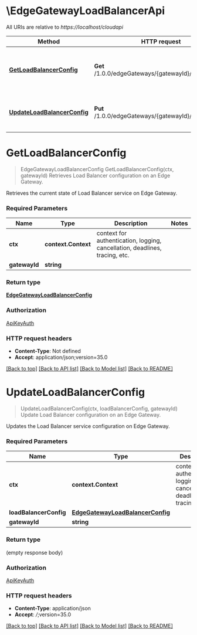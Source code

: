 # \EdgeGatewayLoadBalancerApi

All URIs are relative to *https://localhost/cloudapi*

Method | HTTP request | Description
------------- | ------------- | -------------
[**GetLoadBalancerConfig**](EdgeGatewayLoadBalancerApi.md#GetLoadBalancerConfig) | **Get** /1.0.0/edgeGateways/{gatewayId}/loadBalancer | Retrieves Load Balancer configuration on an Edge Gateway.
[**UpdateLoadBalancerConfig**](EdgeGatewayLoadBalancerApi.md#UpdateLoadBalancerConfig) | **Put** /1.0.0/edgeGateways/{gatewayId}/loadBalancer | Update Load Balancer configuration on an Edge Gateway.


# **GetLoadBalancerConfig**
> EdgeGatewayLoadBalancerConfig GetLoadBalancerConfig(ctx, gatewayId)
Retrieves Load Balancer configuration on an Edge Gateway.

Retrieves the current state of Load Balancer service on Edge Gateway. 

### Required Parameters

Name | Type | Description  | Notes
------------- | ------------- | ------------- | -------------
 **ctx** | **context.Context** | context for authentication, logging, cancellation, deadlines, tracing, etc.
  **gatewayId** | **string**|  | 

### Return type

[**EdgeGatewayLoadBalancerConfig**](EdgeGatewayLoadBalancerConfig.md)

### Authorization

[ApiKeyAuth](../README.md#ApiKeyAuth)

### HTTP request headers

 - **Content-Type**: Not defined
 - **Accept**: application/json;version=35.0

[[Back to top]](#) [[Back to API list]](../README.md#documentation-for-api-endpoints) [[Back to Model list]](../README.md#documentation-for-models) [[Back to README]](../README.md)

# **UpdateLoadBalancerConfig**
> UpdateLoadBalancerConfig(ctx, loadBalancerConfig, gatewayId)
Update Load Balancer configuration on an Edge Gateway.

Updates the Load Balancer service configuration on Edge Gateway. 

### Required Parameters

Name | Type | Description  | Notes
------------- | ------------- | ------------- | -------------
 **ctx** | **context.Context** | context for authentication, logging, cancellation, deadlines, tracing, etc.
  **loadBalancerConfig** | [**EdgeGatewayLoadBalancerConfig**](EdgeGatewayLoadBalancerConfig.md)|  | 
  **gatewayId** | **string**|  | 

### Return type

 (empty response body)

### Authorization

[ApiKeyAuth](../README.md#ApiKeyAuth)

### HTTP request headers

 - **Content-Type**: application/json
 - **Accept**: *_/_*;version=35.0

[[Back to top]](#) [[Back to API list]](../README.md#documentation-for-api-endpoints) [[Back to Model list]](../README.md#documentation-for-models) [[Back to README]](../README.md)

